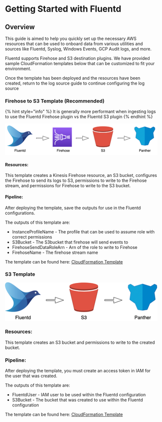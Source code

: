 # Getting Started with Fluentd

## Overview

This guide is aimed to help you quickly set up the necessary AWS resources that can be used to onboard data from various utilities and sources like Fluentd, Syslog, Windows Events, GCP Audit logs, and more.

Fluentd supports Firehose and S3 destination plugins. We have provided sample CloudFormation templates below that can be customized to fit your environment.

Once the template has been deployed and the resources have been created, return to the log source guide to continue configuring the log source

### Firehose to S3 Template \(Recommended\) <a id="Firehose-to-S3-Template-(Recommended)"></a>

{% hint style="info" %}
It is generally more performant when ingesting logs to use the Fluentd Firehose plugin vs the Fluentd S3 plugin
{% endhint %}

![](../../.gitbook/assets/image%20%2824%29.png)

#### **Resources**:

This template creates a Kinesis Firehose resource, an S3 bucket, configures the Firehose to send its logs to S3, permissions to write to the Firehose stream, and permissions for Firehose to write to the S3 bucket.

#### **Pipeline:**

After deploying the template, save the outputs for use in the Fluentd configurations.

The outputs of this template are:

* InstanceProfileName - The profile that can be used to assume role with correct permissions
* S3Bucket - The S3bucket that firehose will send events to
* FirehoseSendDataRoleArn - Arn of the role to write to Firehose
* FirehoseName - The firehose stream name

The template can be found here: [CloudFormation Template](https://github.com/panther-labs/panther-auxiliary/blob/main/cloudformation/panther-fluentd-firehose.yml)

### S3 Template <a id="S3-Template"></a>

![](../../.gitbook/assets/image%20%2825%29.png)

### **Resources**:

This template creates an S3 bucket and permissions to write to the created bucket.

### **Pipeline:**

After deploying the template, you must create an access token in IAM for the user that was created.

The outputs of this template are:

* FluentdUser - IAM user to be used within the Fluentd configuration
* S3Bucket - The bucket that was created to use within the Fluentd configuration

The template can be found here: [CloudFormation Template](https://github.com/panther-labs/panther-auxiliary/blob/main/cloudformation/panther-fluentd-s3.yml)

